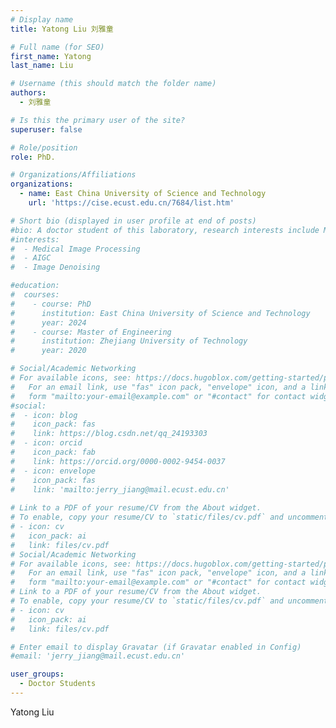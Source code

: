 ```yaml
---
# Display name
title: Yatong Liu 刘雅童

# Full name (for SEO)
first_name: Yatong 
last_name: Liu 

# Username (this should match the folder name)
authors:
  - 刘雅童

# Is this the primary user of the site?
superuser: false

# Role/position
role: PhD.

# Organizations/Affiliations
organizations:
  - name: East China University of Science and Technology
    url: 'https://cise.ecust.edu.cn/7684/list.htm'

# Short bio (displayed in user profile at end of posts)
#bio: A doctor student of this laboratory, research interests include Medical image processing, AIGC, and Image denoising.
#interests:
#  - Medical Image Processing
#  - AIGC
#  - Image Denoising

#education:
#  courses:
#    - course: PhD
#      institution: East China University of Science and Technology
#      year: 2024
#    - course: Master of Engineering
#      institution: Zhejiang University of Technology
#      year: 2020

# Social/Academic Networking
# For available icons, see: https://docs.hugoblox.com/getting-started/page-builder/#icons
#   For an email link, use "fas" icon pack, "envelope" icon, and a link in the
#   form "mailto:your-email@example.com" or "#contact" for contact widget.
#social:
#  - icon: blog
#    icon_pack: fas
#    link: https://blog.csdn.net/qq_24193303
#  - icon: orcid
#    icon_pack: fab
#    link: https://orcid.org/0000-0002-9454-0037
#  - icon: envelope
#    icon_pack: fas
#    link: 'mailto:jerry_jiang@mail.ecust.edu.cn'
  
# Link to a PDF of your resume/CV from the About widget.
# To enable, copy your resume/CV to `static/files/cv.pdf` and uncomment the lines below.
# - icon: cv
#   icon_pack: ai
#   link: files/cv.pdf
# Social/Academic Networking
# For available icons, see: https://docs.hugoblox.com/getting-started/page-builder/#icons
#   For an email link, use "fas" icon pack, "envelope" icon, and a link in the
#   form "mailto:your-email@example.com" or "#contact" for contact widget.
# Link to a PDF of your resume/CV from the About widget.
# To enable, copy your resume/CV to `static/files/cv.pdf` and uncomment the lines below.
# - icon: cv
#   icon_pack: ai
#   link: files/cv.pdf

# Enter email to display Gravatar (if Gravatar enabled in Config)
#email: 'jerry_jiang@mail.ecust.edu.cn'

user_groups:
  - Doctor Students
---
```


Yatong Liu
